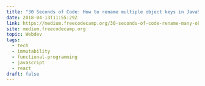 ```yaml
---
title: "30 Seconds of Code: How to rename multiple object keys in JavaScript"
date: 2018-04-13T11:55:29Z
link: https://medium.freecodecamp.org/30-seconds-of-code-rename-many-object-keys-in-javascript-268f279c7bfa?source=rss----336d898217ee---4
site: medium.freecodecamp.org
topic: Webdev
tags:
  - tech
  - immutability
  - functional-programming
  - javascript
  - react
draft: false
---
```

